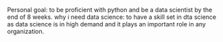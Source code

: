 Personal goal: to be proficient with python and be a data scientist by the end of 8 weeks.
why i need data science: to have a skill set in dta science as data science is in high demand and it plays an important role in any organization.
